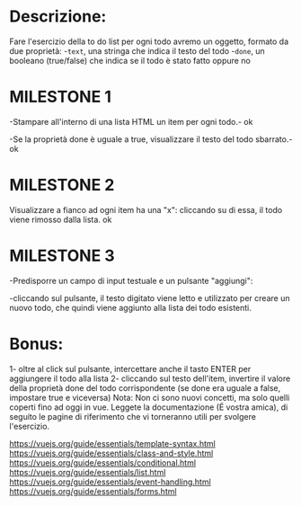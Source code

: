 # Descrizione:
Fare l'esercizio della to do list per ogni todo avremo un oggetto, formato da due proprietà:
-`text`, una stringa che indica il testo del todo
-`done`, un booleano (true/false) che indica se il todo è stato fatto oppure no
# MILESTONE 1

-Stampare all'interno di una lista HTML un item per ogni todo.- ok

-Se la proprietà done è uguale a true, visualizzare il testo del todo sbarrato.- ok

# MILESTONE 2

Visualizzare a fianco ad ogni item ha una "x": cliccando su di essa, il todo viene rimosso dalla lista. ok

# MILESTONE 3

-Predisporre un campo di input testuale e un pulsante "aggiungi": 

-cliccando sul pulsante, il testo digitato viene letto e utilizzato per creare un nuovo todo, che quindi viene aggiunto alla lista dei todo esistenti.

# Bonus:
1- oltre al click sul pulsante, intercettare anche il tasto ENTER per aggiungere il todo alla lista
2- cliccando sul testo dell'item, invertire il valore della proprietà done del todo corrispondente (se done era uguale a false, impostare true e viceversa)
Nota:
Non ci sono nuovi concetti, ma solo quelli coperti fino ad oggi in vue.
Leggete la documentazione (É vostra amica), di seguito le pagine di riferimento che vi torneranno utili per svolgere l'esercizio.

https://vuejs.org/guide/essentials/template-syntax.html
https://vuejs.org/guide/essentials/class-and-style.html
https://vuejs.org/guide/essentials/conditional.html
https://vuejs.org/guide/essentials/list.html
https://vuejs.org/guide/essentials/event-handling.html
https://vuejs.org/guide/essentials/forms.html